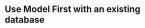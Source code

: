 # Use Model First with an existing database

<!--stackedit_data:
eyJoaXN0b3J5IjpbMzkwNTM4MTcyXX0=
-->